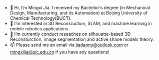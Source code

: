 - 👋 Hi, I’m Mingxi Jia. I received my Bachelor's degree (in Mechanical Design, Manufacturing, and its Automation) at Beijing University of Chemical Technology(BUCT). 
- 👀 I’m interested in 3D Reconsruction, SLAM, and machine learning in mobile robotics applications.
- 🌱 I’m currently conduct reseaches on silhouette-based 3D Reconsturction, image segmentation and active shaoe models theory.
- 📫 Please send me an email via jiadanny@outlook.com or mingxijia@uic.edu.cn if you have any questions!

<!---
SaulBatman/SaulBatman is a ✨ special ✨ repository because its `README.md` (this file) appears on your GitHub profile.
You can click the Preview link to take a look at your changes.
--->
